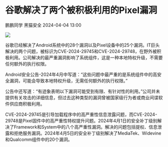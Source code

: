 #  谷歌解决了两个被积极利用的Pixel漏洞   
鹏鹏同学  黑猫安全   2024-04-04 13:00  
  
![](https://mmbiz.qpic.cn/sz_mmbiz_png/8dBEfDPEce91msiaK4yu85KZzM2b6EnjYcdLdg8Q0HOelRfa488K4hRqNmKe1ODBXZutMicuAIO9Z3tD2o7tyIjw/640?wx_fmt=png&from=appmsg "")  
  
谷歌已经解决了Android系统中的28个漏洞以及Pixel设备中的25个漏洞。IT巨头解决的两个问题，被标识为CVE-2024-29745和CVE-2024-29748，在野外被积极利用。公司解决的最严重漏洞影响了系统组件，这是一种本地特权升级，不需要任何额外的执行权限。  
  
Android安全公告-2024年4月中写道：“这些问题中最严重的是系统组件中的高安全漏洞，可能会导致本地特权升级，无需任何额外的执行权限。”  
  
公告中还写道：“有迹象表明以下漏洞可能受到有限、有针对性的利用。”公司并未提供有关攻击的详细信息，但过去这种类型的漏洞曾被国家级行为者或商业间谍软件供应商积极利用。  
  
CVE-2024-29745是引导加载程序中的高严重性信息泄露问题，而CVE-2024-29748是Pixel固件中的高严重性特权提升问题。2024年4月1日的安全补丁级别解决了Framework和System中的八个高严重性漏洞。解决的问题包括提权、信息泄露和拒绝服务漏洞。2024年4月5日的安全补丁级别解决了MediaTek、Widevine和Qualcomm组件中的20个漏洞。  
  
